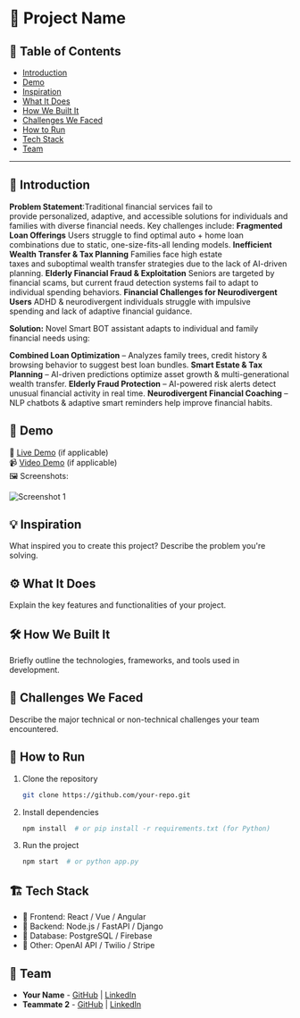 # 🚀 Project Name

## 📌 Table of Contents
- [Introduction](#introduction)
- [Demo](#demo)
- [Inspiration](#inspiration)
- [What It Does](#what-it-does)
- [How We Built It](#how-we-built-it)
- [Challenges We Faced](#challenges-we-faced)
- [How to Run](#how-to-run)
- [Tech Stack](#tech-stack)
- [Team](#team)

---

## 🎯 Introduction
**Problem Statement**:Traditional financial services fail to provide personalized, adaptive, and accessible solutions for individuals and families with diverse financial needs. Key challenges include:
**Fragmented Loan Offerings**
Users struggle to find optimal auto + home loan combinations due to static, one-size-fits-all lending models.
**Inefficient Wealth Transfer & Tax Planning**
Families face high estate taxes and suboptimal wealth transfer strategies due to the lack of AI-driven planning.
**Elderly Financial Fraud & Exploitation**
Seniors are targeted by financial scams, but current fraud detection systems fail to adapt to individual spending behaviors.
**Financial Challenges for Neurodivergent Users**
ADHD & neurodivergent individuals struggle with impulsive spending and lack of adaptive financial guidance.

**Solution:**  Novel Smart BOT assistant adapts to individual and family financial needs using:

**Combined Loan Optimization** – Analyzes family trees, credit history & browsing behavior to suggest best loan bundles.
**Smart Estate & Tax Planning** – AI-driven predictions optimize asset growth & multi-generational wealth transfer.
**Elderly Fraud Protection** – AI-powered risk alerts detect unusual financial activity in real time.
**Neurodivergent Financial Coaching** – NLP chatbots & adaptive smart reminders help improve financial habits.



## 🎥 Demo
🔗 [Live Demo](#) (if applicable)  
📹 [Video Demo](#) (if applicable)  
🖼️ Screenshots:

![Screenshot 1](link-to-image)

## 💡 Inspiration
What inspired you to create this project? Describe the problem you're solving.

## ⚙️ What It Does
Explain the key features and functionalities of your project.

## 🛠️ How We Built It
Briefly outline the technologies, frameworks, and tools used in development.

## 🚧 Challenges We Faced
Describe the major technical or non-technical challenges your team encountered.

## 🏃 How to Run
1. Clone the repository  
   ```sh
   git clone https://github.com/your-repo.git
   ```
2. Install dependencies  
   ```sh
   npm install  # or pip install -r requirements.txt (for Python)
   ```
3. Run the project  
   ```sh
   npm start  # or python app.py
   ```

## 🏗️ Tech Stack
- 🔹 Frontend: React / Vue / Angular
- 🔹 Backend: Node.js / FastAPI / Django
- 🔹 Database: PostgreSQL / Firebase
- 🔹 Other: OpenAI API / Twilio / Stripe

## 👥 Team
- **Your Name** - [GitHub](#) | [LinkedIn](#)
- **Teammate 2** - [GitHub](#) | [LinkedIn](#)
